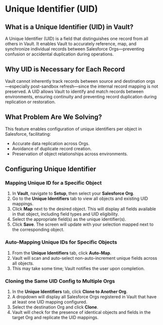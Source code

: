 # Unique Identifier (UID)

## What is a Unique Identifier (UID) in Vault? <a href="#what-is-a-unique-identifier-uid-in-vault" id="what-is-a-unique-identifier-uid-in-vault"></a>

A Unique Identifier (UID) is a field that distinguishes one record from all others in Vault. It enables Vault to accurately reference, map, and synchronize individual records between Salesforce Orgs—preventing confusion or accidental duplication during operations.

## Why UID is Necessary for Each Record <a href="#why-uid-is-necessary-for-each-record" id="why-uid-is-necessary-for-each-record"></a>

Vault cannot inherently track records between source and destination orgs—especially post-sandbox refresh—since the internal record mapping is not preserved. A UID allows Vault to identify and match records between environments, ensuring continuity and preventing record duplication during replication or restoration.

## What Problem Are We Solving? <a href="#what-problem-we-are-solving-here" id="what-problem-we-are-solving-here"></a>

This feature enables configuration of unique identifiers per object in Salesforce, facilitating:

- Accurate data replication across Orgs.
- Avoidance of duplicate record creation.
- Preservation of object relationships across environments.

## Configuring Unique Identifier <a href="#configuring-unique-identifier" id="configuring-unique-identifier"></a>

### Mapping Unique ID for a Specific Object <a href="#mapping-unique-id-for-a-specific-object" id="mapping-unique-id-for-a-specific-object"></a>

1. In **Vault**, navigate to **Setup**, then select your **Salesforce Org**.
2. Go to the **Unique Identifiers** tab to view all objects and existing UID mappings.
3. Click **Map** next to the desired object. This will display all fields available in that object, including field types and UID eligibility.
4. Select the appropriate field(s) as the unique identifier(s).
5. Click **Save**. The screen will update with your selection mapped next to the corresponding object.

### Auto-Mapping Unique IDs for Specific Objects <a href="#automapping-unique-ids-for-a-specific-object" id="automapping-unique-ids-for-a-specific-object"></a>

1. From the **Unique Identifiers** tab, click **Auto-Map**.
2. Vault will scan and auto-select non-auto-increment unique fields across all objects.
3. This may take some time; Vault notifies the user upon completion.

### Cloning the Same UID Config to Multiple Orgs <a href="#cloning-same-config-to-multiple-orgs" id="cloning-same-config-to-multiple-orgs"></a>

1. In the **Unique Identifiers** tab, click **Clone to Another Org**.
2. A dropdown will display all Salesforce Orgs registered in Vault that have at least one UID mapping configured.
3. Select the destination Org and click **Clone**.
4. Vault will check for the presence of identical objects and fields in the target Org and replicate the UID mappings.
